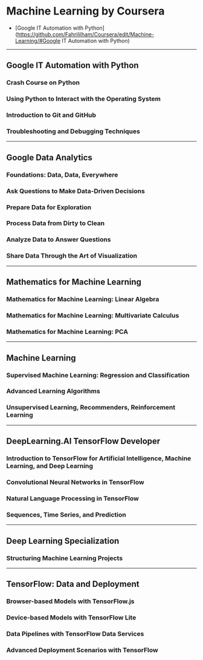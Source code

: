 # Machine Learning by Coursera
* [Google IT Automation with Python](https://github.com/Fahrililham/Coursera/edit/Machine-Learning/#Google IT Automation with Python)
---
## Google IT Automation with Python
### Crash Course on Python
### Using Python to Interact with the Operating System
### Introduction to Git and GitHub
### Troubleshooting and Debugging Techniques
---
## Google Data Analytics
### Foundations: Data, Data, Everywhere
### Ask Questions to Make Data-Driven Decisions
### Prepare Data for Exploration
### Process Data from Dirty to Clean
### Analyze Data to Answer Questions
### Share Data Through the Art of Visualization
---
## Mathematics for Machine Learning
### Mathematics for Machine Learning: Linear Algebra
### Mathematics for Machine Learning: Multivariate Calculus
### Mathematics for Machine Learning: PCA
---
## Machine Learning
### Supervised Machine Learning: Regression and Classification
### Advanced Learning Algorithms
### Unsupervised Learning, Recommenders, Reinforcement Learning
---
## DeepLearning.AI TensorFlow Developer
### Introduction to TensorFlow for Artificial Intelligence, Machine Learning, and Deep Learning
### Convolutional Neural Networks in TensorFlow
### Natural Language Processing in TensorFlow
### Sequences, Time Series, and Prediction
---
## Deep Learning Specialization
### Structuring Machine Learning Projects
---
## TensorFlow: Data and Deployment
### Browser-based Models with TensorFlow.js
### Device-based Models with TensorFlow Lite
### Data Pipelines with TensorFlow Data Services
### Advanced Deployment Scenarios with TensorFlow
